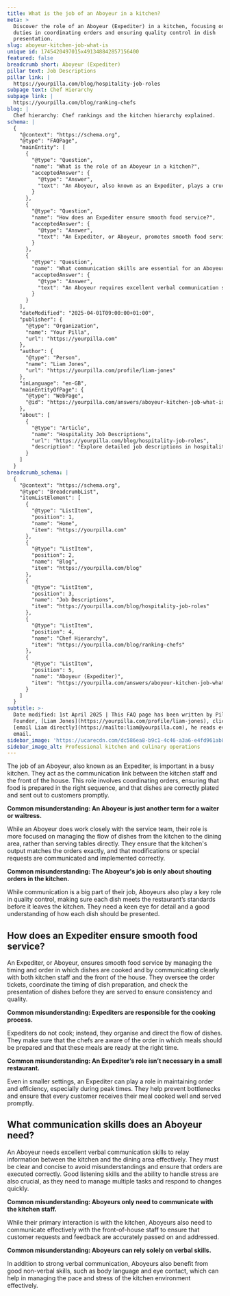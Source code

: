 ```yaml
---
title: What is the job of an Aboyeur in a kitchen?
meta: >
  Discover the role of an Aboyeur (Expediter) in a kitchen, focusing on their
  duties in coordinating orders and ensuring quality control in dish
  presentation.
slug: aboyeur-kitchen-job-what-is
unique id: 1745420497015x491348842857156400
featured: false
breadcrumb short: Aboyeur (Expediter)
pillar text: Job Descriptions
pillar link: |
  https://yourpilla.com/blog/hospitality-job-roles
subpage text: Chef Hierarchy
subpage link: |
  https://yourpilla.com/blog/ranking-chefs
blog: |
  Chef hierarchy: Chef rankings and the kitchen hierarchy explained.
schema: |
  {
    "@context": "https://schema.org",
    "@type": "FAQPage",
    "mainEntity": [
      {
        "@type": "Question",
        "name": "What is the role of an Aboyeur in a kitchen?",
        "acceptedAnswer": {
          "@type": "Answer",
          "text": "An Aboyeur, also known as an Expediter, plays a crucial role in a busy kitchen by acting as the communication link between kitchen staff and the front of the house. This individual coordinates orders, ensures that food is prepared in the correct sequence, and ensures that dishes are properly plated and delivered in a timely manner. They manage the flow of dishes, ensuring that the kitchen's output matches orders and that special requests are communicated and implemented correctly. Aboyeurs also oversee quality control, confirming each dish meets the restaurant's standards."
        }
      },
      {
        "@type": "Question",
        "name": "How does an Expediter ensure smooth food service?",
        "acceptedAnswer": {
          "@type": "Answer",
          "text": "An Expediter, or Aboyeur, promotes smooth food service by managing the order and timing of dishes, coordinating with both kitchen and front-of-house staff. They oversee order tickets, direct the preparation timing, and check each dish's presentation before service to maintain consistency and quality. Expediters organize the kitchen flow to ensure meals are prepared and served at the appropriate times, enhancing efficiency and customer satisfaction, even during busy periods."
        }
      },
      {
        "@type": "Question",
        "name": "What communication skills are essential for an Aboyeur?",
        "acceptedAnswer": {
          "@type": "Answer",
          "text": "An Aboyeur requires excellent verbal communication skills to effectively relay important information between the kitchen and dining area. They must be clear and concise to prevent misunderstandings and ensure accurate execution of orders. Strong listening skills and stress management are also vital, as Aboyeurs handle multiple tasks and sudden changes. Additionally, effective non-verbal communication skills, like body language and eye contact, are beneficial in managing the kitchen's pace and stress."
        }
      }
    ],
    "dateModified": "2025-04-01T09:00:00+01:00",
    "publisher": {
      "@type": "Organization",
      "name": "Your Pilla",
      "url": "https://yourpilla.com"
    },
    "author": {
      "@type": "Person",
      "name": "Liam Jones",
      "url": "https://yourpilla.com/profile/liam-jones"
    },
    "inLanguage": "en-GB",
    "mainEntityOfPage": {
      "@type": "WebPage",
      "@id": "https://yourpilla.com/answers/aboyeur-kitchen-job-what-is"
    },
    "about": [
      {
        "@type": "Article",
        "name": "Hospitality Job Descriptions",
        "url": "https://yourpilla.com/blog/hospitality-job-roles",
        "description": "Explore detailed job descriptions in hospitality, including roles, duties, and skills required, to better understand various positions and their responsibilities within a business."
      }
    ]
  }
breadcrumb_schema: |
  {
    "@context": "https://schema.org",
    "@type": "BreadcrumbList",
    "itemListElement": [
      {
        "@type": "ListItem",
        "position": 1,
        "name": "Home",
        "item": "https://yourpilla.com"
      },
      {
        "@type": "ListItem",
        "position": 2,
        "name": "Blog",
        "item": "https://yourpilla.com/blog"
      },
      {
        "@type": "ListItem",
        "position": 3,
        "name": "Job Descriptions",
        "item": "https://yourpilla.com/blog/hospitality-job-roles"
      },
      {
        "@type": "ListItem",
        "position": 4,
        "name": "Chef Hierarchy",
        "item": "https://yourpilla.com/blog/ranking-chefs"
      },
      {
        "@type": "ListItem",
        "position": 5,
        "name": "Aboyeur (Expediter)",
        "item": "https://yourpilla.com/answers/aboyeur-kitchen-job-what-is"
      }
    ]
  }
subtitle: >-
  Date modified: 1st April 2025 | This FAQ page has been written by Pilla
  Founder, [Liam Jones](https://yourpilla.com/profile/liam-jones), click to
  [email Liam directly](https://mailto:liam@yourpilla.com), he reads every
  email.
sidebar_image: 'https://ucarecdn.com/dc586ea8-b9c1-4c46-a3a6-e4fd961ab878/-/resize/600x/-/quality/best/-/format/auto/'
sidebar_image_alt: Professional kitchen and culinary operations
---
```

The job of an Aboyeur, also known as an Expediter, is important in a busy kitchen. They act as the communication link between the kitchen staff and the front of the house. This role involves coordinating orders, ensuring that food is prepared in the right sequence, and that dishes are correctly plated and sent out to customers promptly.

**Common misunderstanding: An Aboyeur is just another term for a waiter or waitress.**

While an Aboyeur does work closely with the service team, their role is more focused on managing the flow of dishes from the kitchen to the dining area, rather than serving tables directly. They ensure that the kitchen's output matches the orders exactly, and that modifications or special requests are communicated and implemented correctly.

**Common misunderstanding: The Aboyeur's job is only about shouting orders in the kitchen.**

While communication is a big part of their job, Aboyeurs also play a key role in quality control, making sure each dish meets the restaurant’s standards before it leaves the kitchen. They need a keen eye for detail and a good understanding of how each dish should be presented.

## How does an Expediter ensure smooth food service?

An Expediter, or Aboyeur, ensures smooth food service by managing the timing and order in which dishes are cooked and by communicating clearly with both kitchen staff and the front of the house. They oversee the order tickets, coordinate the timing of dish preparation, and check the presentation of dishes before they are served to ensure consistency and quality.

**Common misunderstanding: Expediters are responsible for the cooking process.**

Expediters do not cook; instead, they organise and direct the flow of dishes. They make sure that the chefs are aware of the order in which meals should be prepared and that these meals are ready at the right time.

**Common misunderstanding: An Expediter’s role isn’t necessary in a small restaurant.**

Even in smaller settings, an Expediter can play a role in maintaining order and efficiency, especially during peak times. They help prevent bottlenecks and ensure that every customer receives their meal cooked well and served promptly.

## What communication skills does an Aboyeur need?

An Aboyeur needs excellent verbal communication skills to relay information between the kitchen and the dining area effectively. They must be clear and concise to avoid misunderstandings and ensure that orders are executed correctly. Good listening skills and the ability to handle stress are also crucial, as they need to manage multiple tasks and respond to changes quickly.

**Common misunderstanding: Aboyeurs only need to communicate with the kitchen staff.**

While their primary interaction is with the kitchen, Aboyeurs also need to communicate effectively with the front-of-house staff to ensure that customer requests and feedback are accurately passed on and addressed.

**Common misunderstanding: Aboyeurs can rely solely on verbal skills.**

In addition to strong verbal communication, Aboyeurs also benefit from good non-verbal skills, such as body language and eye contact, which can help in managing the pace and stress of the kitchen environment effectively.
